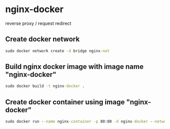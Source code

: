# nginx-docker
reverse proxy / request redirect


## Create docker network
```bat
sudo docker network create -d bridge nginx-net
```

## Build nginx docker image with image name "nginx-docker"
```bat
sudo docker build -t nginx-docker .
```

## Create docker container using image "nginx-docker"
```bat
sudo docker run --name nginx-container -p 80:80 -d nginx-docker --network nginx-net
```
